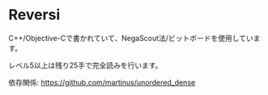 # Reversi
C++/Objective-Cで書かれていて、NegaScout法/ビットボードを使用しています。

レベル5以上は残り25手で完全読みを行います。

依存関係: 
https://github.com/martinus/unordered_dense
